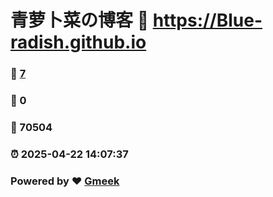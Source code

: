 # 青萝卜菜の博客 :link: https://Blue-radish.github.io 
### :page_facing_up: [7](https://Blue-radish.github.io/tag.html) 
### :speech_balloon: 0 
### :hibiscus: 70504 
### :alarm_clock: 2025-04-22 14:07:37 
### Powered by :heart: [Gmeek](https://github.com/Meekdai/Gmeek)
